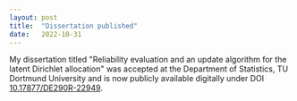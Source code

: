 ```yaml
---
layout: post
title:  "Dissertation published"
date:   2022-10-31
---
```


My dissertation titled "Reliability evaluation and an update algorithm for the latent Dirichlet allocation" was accepted at the Department of Statistics, TU Dortmund University and is now publicly available digitally under DOI [10.17877/DE290R-22949](https://doi.org/10.17877/DE290R-22949).
